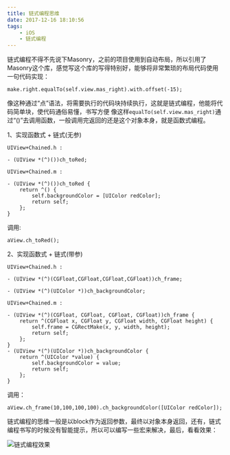 ```yaml
---
title: 链式编程思维
date: 2017-12-16 18:10:56
tags:
	- iOS
	- 链式编程
---
```

链式编程不得不先说下Masonry，之前的项目使用到自动布局，所以引用了Masonry这个库，感觉写这个库的写得特别好，能够将非常繁琐的布局代码使用一句代码实现：

```
make.right.equalTo(self.view.mas_right).with.offset(-15);
```
像这种通过“点”语法，将需要执行的代码块持续执行，这就是链式编程，他能将代码简单块，使代码通俗易懂，书写方便
像这样`equalTo(self.view.mas_right)`通过“()”去调用函数，一般调用完返回的还是这个对象本身，就是函数式编程。

<!-- more -->

1、实现函数式 + 链式(无参)

```
UIView+Chained.h :

- (UIView *(^)())ch_toRed;

UIView+Chained.m :

- (UIView *(^)())ch_toRed {
    return ^() {
        self.backgroundColor = [UIColor redColor];
        return self;
    };
}
```
调用:

```
aView.ch_toRed();
```
2、实现函数式 + 链式(带参)

```
UIView+Chained.h :

- (UIView *(^)(CGFloat,CGFloat,CGFloat,CGFloat))ch_frame;

- (UIView *(^)(UIColor *))ch_backgroundColor;

UIView+Chained.m :

- (UIView *(^)(CGFloat, CGFloat, CGFloat, CGFloat))ch_frame {
    return ^(CGFloat x, CGFloat y, CGFloat width, CGFloat height) {
        self.frame = CGRectMake(x, y, width, height);
        return self;
    };
}
- (UIView *(^)(UIColor *))ch_backgroundColor {
    return ^(UIColor *value) {
        self.backgroundColor = value;
        return self;
    };
}
```
调用：

```
aView.ch_frame(10,100,100,100).ch_backgroundColor([UIColor redColor]);
```
链式编程的思维一般是以block作为返回参数，最终以对象本身返回，还有，链式编程书写的时候没有智能提示，所以可以编写一些宏来解决，最后，看看效果：

![链式编程效果](https://ws1.sinaimg.cn/large/006tNc79gy1fmit6vp5mdj308u0fnt8t.jpg)

